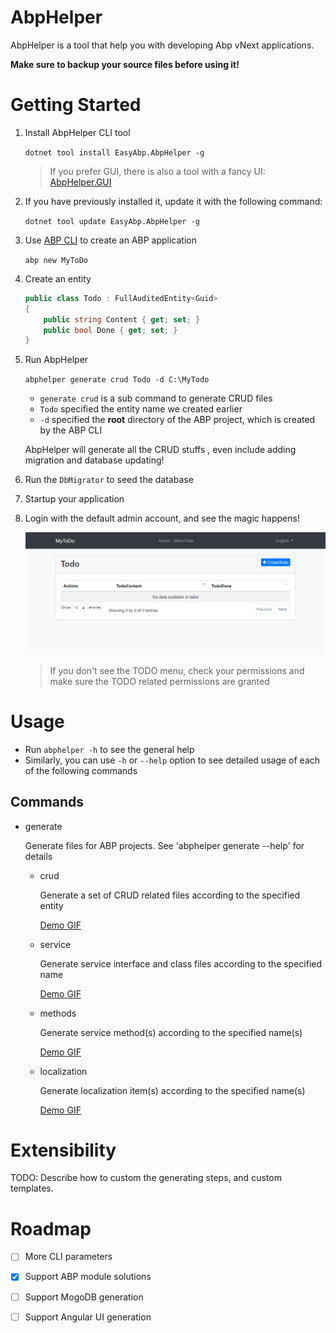 # AbpHelper

AbpHelper is a tool that help you with developing Abp vNext applications.

**Make sure to backup your source files before using it!**

# Getting Started

1. Install AbpHelper CLI tool

    `dotnet tool install EasyAbp.AbpHelper -g`

    > If you prefer GUI, there is also a tool with a fancy UI: [AbpHelper.GUI](https://github.com/EasyAbp/AbpHelper.GUI)

1. If you have previously installed it, update it with the following command:

    `dotnet tool update EasyAbp.AbpHelper -g`

1. Use [ABP CLI](https://docs.abp.io/en/abp/latest/CLI) to create an ABP application

    `abp new MyToDo`

1. Create an entity

    ``` csharp
    public class Todo : FullAuditedEntity<Guid>
    {
        public string Content { get; set; }
        public bool Done { get; set; }
    }

    ```

1. Run AbpHelper

    `abphelper generate crud Todo -d C:\MyTodo`

    * `generate crud` is a sub command to generate CRUD files
    * `Todo` specified the entity name we created earlier
    * `-d` specified the **root** directory of the ABP project, which is created by the ABP CLI

    AbpHelper will generate all the CRUD stuffs , even include adding migration and database updating!

1. Run the `DbMigrator` to seed the database
1. Startup your application 
1. Login with the default admin account, and see the magic happens!

    ![running_demo](doc/images/2020-02-10-14-09-22.png)
    
    > If you don't see the TODO menu, check your permissions and make sure the TODO related permissions are granted

# Usage

* Run `abphelper -h` to see the general help
* Similarly, you can use `-h` or `--help` option to see detailed usage of each of the following commands

## Commands

* generate

  Generate files for ABP projects. See 'abphelper generate --help' for details

  * crud

    Generate a set of CRUD related files according to the specified entity

    [Demo GIF](doc/images/crud.gif)

  * service

    Generate service interface and class files according to the specified name

    [Demo GIF](doc/images/service.gif)

  * methods

    Generate service method(s) according to the specified name(s)

    [Demo GIF](doc/images/methods.gif)

  * localization

    Generate localization item(s) according to the specified name(s)

    [Demo GIF](doc/images/localization.gif)

# Extensibility

TODO: Describe how to custom the generating steps, and custom templates.

# Roadmap

- [ ] More CLI parameters
- [x] Support ABP module solutions
- [ ] Support MogoDB generation
- [ ] Support Angular UI generation

